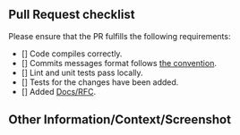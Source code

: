 <!-- Please refer to our contributing guidelines for any questions on submitting a pull request: https://tokopedia.atlassian.net/wiki/spaces/PINFRA/pages/1703870507/Contributor+Guideline -->

## Pull Request checklist
<!--- Go over all the following points, and put an `x` in all the boxes that apply. -->

Please ensure that the PR fulfills the following requirements:
- [] Code compiles correctly.
- [] Commits messages format follows [the convention](https://tokopedia.atlassian.net/wiki/spaces/PINFRA/pages/2020868902/Convention+for+Naming+Branches+and+Commits).
- [] Lint and unit tests pass locally.
- [] Tests for the changes have been added.
- [] Added [Docs/RFC](please_change_this_with_confluence_url).

## Other Information/Context/Screenshot
<!-- Any other information that is important to this PR such as screenshots of how the component looks before and after the change. -->
